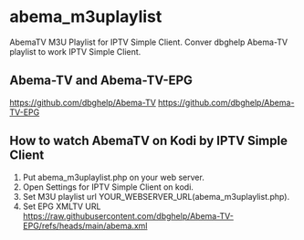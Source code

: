 # abema_m3uplaylist
  AbemaTV M3U Playlist for IPTV Simple Client.
  Conver dbghelp Abema-TV playlist to work IPTV Simple Client.

## Abema-TV and Abema-TV-EPG
  https://github.com/dbghelp/Abema-TV
  https://github.com/dbghelp/Abema-TV-EPG

## How to watch AbemaTV on Kodi by IPTV Simple Client
  1. Put abema_m3uplaylist.php on your web server.
  2. Open Settings for IPTV Simple Client on kodi.
  3. Set M3U playlist url YOUR_WEBSERVER_URL(abema_m3uplaylist.php).
  4. Set EPG XMLTV URL  https://raw.githubusercontent.com/dbghelp/Abema-TV-EPG/refs/heads/main/abema.xml
